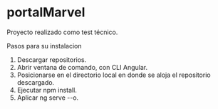 # portalMarvel
Proyecto realizado como test técnico.

Pasos para su instalacion

1. Descargar repositorios.
2. Abrir ventana de comando, con CLI Angular.
3. Posicionarse en el directorio local en donde se aloja el repositorio descargado.
4. Ejecutar npm install.
5. Aplicar ng serve --o.
